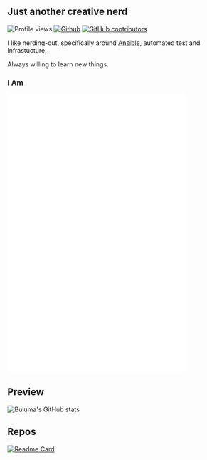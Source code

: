 ## Just another creative nerd

<!-- Profile View Count and GitStats -->
![Profile views](https://gpvc.arturio.dev/buluma)
[![Github](https://img.shields.io/badge/-buluma-black?style=flat&labelColor=black&logo=github&logoColor=white&include_all_commits=true&count_private=true)](https://gitstats.me/buluma)
[![GitHub contributors](https://img.shields.io/github/contributors/buluma/badges.svg)](https://GitHub.com/buluma/badges/graphs/contributors/)

I like nerding-out, specifically around [Ansible](https://github.com/ansible/ansible), automated test and infrastucture.

Always willing to learn new things.

### I Am

<!-- ![Metrics](/github-metrics.svg) -->
<img src="/github-metrics.svg" alt="Metrics" width="80%">
 
 ## Preview
![Buluma's GitHub stats](https://github-readme-stats.vercel.app/api?username=buluma&theme=gotham&show_icons=true)

## Repos
[![Readme Card](https://github-readme-stats.vercel.app/api/pin/?username=buluma&repo=ansible-role-bootstrap&theme=gotham)](https://github.com/buluma/ansible-role-bootstrap)
